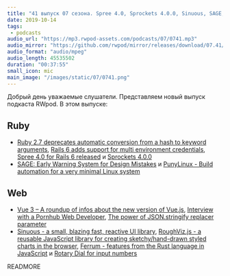 ```yaml
---
title: "41 выпуск 07 сезона. Spree 4.0, Sprockets 4.0.0, Sinuous, SAGE, PunyLinux, RoughViz.js, Ferrum, Rotary Dial и прочее"
date: 2019-10-14
tags:
 - podcasts
audio_url: "https://mp3.rwpod-assets.com/podcasts/07/0741.mp3"
audio_mirror: "https://github.com/rwpod/mirror/releases/download/07.41/0741.mp3"
audio_format: "audio/mpeg"
audio_length: 45535502
duration: "00:37:55"
small_icon: mic
main_image: "/images/static/07/0741.png"
---
```


Добрый день уважаемые слушатели. Представляем новый выпуск подкаста RWpod. В этом выпуске:

## Ruby

 - [Ruby 2.7 deprecates automatic conversion from a hash to keyword arguments](https://blog.saeloun.com/2019/10/07/ruby-2-7-keyword-arguments-redesign.html), [Rails 6 adds support for multi environment credentials](https://blog.saeloun.com/2019/10/10/rails-6-adds-support-for-multi-environment-credentials.html), [Spree 4.0 for Rails 6 released](https://spreecommerce.org/spree-4-0-for-rails-6-released/) и [Sprockets 4.0.0](https://github.com/rails/sprockets/blob/master/UPGRADING.md#guide-to-upgrading-from-sprockets-3x-to-4x)
 - [SAGE: Early Warning System for Design Mistakes](https://madabout.software/articles/sage-early-warning-system-for-design-mistakes/) и [PunyLinux - Build automation for a very minimal Linux system](https://github.com/RyanScottLewis/punylinux)

## Web

 - [Vue 3 – A roundup of infos about the new version of Vue.js](https://madewithvuejs.com/blog/vue-3-roundup), [Interview with a Pornhub Web Developer](https://davidwalsh.name/pornhub-interview), [The power of JSON.stringify replacer parameter](https://pawelgrzybek.com/til-the-power-of-json-stringify-replacer-parameter/)
 - [Sinuous - a small, blazing fast, reactive UI library](https://sinuous.netlify.com/), [RoughViz.js - a reusable JavaScript library for creating sketchy/hand-drawn styled charts in the browser](https://github.com/jwilber/roughViz), [Ferrum - features from the Rust language in JavaScript](https://github.com/adobe/ferrum) и [Rotary Dial for input numbers](https://github.com/victorqribeiro/dial)

READMORE
